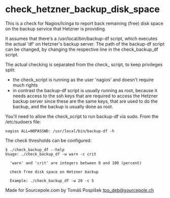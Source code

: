 check_hetzner_backup_disk_space
===============================

This is a check for Nagios/Icinga to report back remaining (free) disk space on the backup service that Hetzner is providing.

It assumes that there's a /usr/local/bin/backup-df script, which executes the actual 'df' on Hetzner's backup server. The path of the backup-df script can be changed, by changing the respective line in the check_backup_df script.

The actual checking is separated from the check_ script, to keep privileges split:

 - the check_script is running as the user 'nagios' and doesn't require much rights
 - in contrast the backup-df script is usually running as root, because it needs access to the ssh keys that are required to access the Hetzner backup server since these are the same keys, that are used to do the backup, and the backup is usually done as root.
 
You'll need to allow the check_script to run backup-df via sudo. From the /etc/sudoers file:

    nagios ALL=NOPASSWD: /usr/local/bin/backup-df -h

The check thresholds can be configured:

    $ ./check_backup_df --help
    Usage: ./check_backup_df -w warn -c crit
    
      'warn' and 'crit' are integers between 0 and 100 (percent)
    
      check free disk space on Hetzner backup
    
      Example: ./check_backup_df -w 20 -c 5


Made for Sourcepole.com by Tomáš Pospíšek <tpo_deb@sourcepole.ch>
